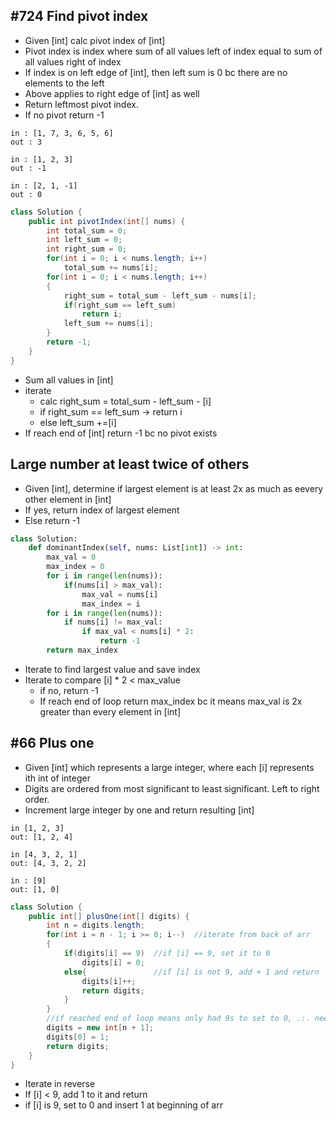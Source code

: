 ## #724 Find pivot index
- Given [int] calc pivot index of [int]
- Pivot index is index where sum of all values left of index equal to sum of all values right of index
- If index is on left edge of [int], then left sum is 0 bc there are no elements to the left
- Above applies to right edge of [int] as well
- Return leftmost pivot index.
- If no pivot return -1

```
in : [1, 7, 3, 6, 5, 6]
out : 3
```
```
in : [1, 2, 3]
out : -1 
```
```
in : [2, 1, -1]
out : 0
```
```java
class Solution {
    public int pivotIndex(int[] nums) {
        int total_sum = 0;
        int left_sum = 0;
        int right_sum = 0;
        for(int i = 0; i < nums.length; i++)
            total_sum += nums[i];
        for(int i = 0; i < nums.length; i++)
        {
            right_sum = total_sum - left_sum - nums[i];
            if(right_sum == left_sum)
                return i;
            left_sum += nums[i];
        }
        return -1;
    }
}
```
- Sum all values in [int]
- iterate
    - calc right_sum = total_sum - left_sum - [i]
    - if right_sum == left_sum -> return i
    - else left_sum +=[i]
- If reach end of [int] return -1 bc no pivot exists
## Large number at least twice of others
- Given [int], determine if largest element is at least 2x as much as eevery other element in [int]
- If yes, return index of largest element
- Else return -1

```python
class Solution:
    def dominantIndex(self, nums: List[int]) -> int:
        max_val = 0
        max_index = 0
        for i in range(len(nums)):
            if(nums[i] > max_val):
                max_val = nums[i]
                max_index = i
        for i in range(len(nums)):
            if nums[i] != max_val:
                if max_val < nums[i] * 2:
                    return -1
        return max_index
```
- Iterate to find largest value and save index
- Iterate to compare [i] * 2 < max_value
    - if no, return -1
    - If reach end of loop return max_index bc it means max_val is 2x greater than every element
      in [int]

## #66 Plus one
- Given [int] which represents a large integer, where each [i] represents ith int of integer
- Digits are ordered from most significant to least significant. Left to right order.
- Increment large integer by one and return resulting [int]
```
in [1, 2, 3]
out: [1, 2, 4]
```
```
in [4, 3, 2, 1]
out: [4, 3, 2, 2]
```
```
in : [9]
out: [1, 0]
```
```java
class Solution {
    public int[] plusOne(int[] digits) {
        int n = digits.length;
        for(int i = n - 1; i >= 0; i--)  //iterate from back of arr
        {
            if(digits[i] == 9)  //if [i] == 9, set it to 0
                digits[i] = 0;
            else{               //if [i] is not 9, add + 1 and return
                digits[i]++;
                return digits;
            }
        }
        //if reached end of loop means only had 9s to set to 0, .:. need to prefix [int] with 1
        digits = new int[n + 1];
        digits[0] = 1;
        return digits;
    }
}
```
- Iterate in reverse
- If [i] < 9, add 1 to it and return
- if [i] is 9, set to 0 and insert 1 at beginning of arr